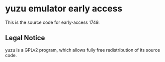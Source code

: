 yuzu emulator early access
=============

This is the source code for early-access 1749.

## Legal Notice

yuzu is a GPLv2 program, which allows fully free redistribution of its source code.